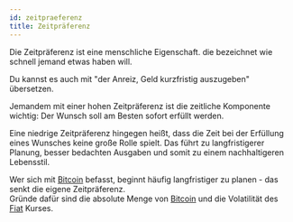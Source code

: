 ```yaml
---
id: zeitpraeferenz
title: Zeitpräferenz
---
```


Die Zeitpräferenz ist eine menschliche Eigenschaft. die bezeichnet wie schnell jemand etwas haben will.

Du kannst es auch mit "der Anreiz, Geld kurzfristig auszugeben" übersetzen.

Jemandem mit einer hohen Zeitpräferenz ist die zeitliche Komponente wichtig: Der Wunsch soll am Besten sofort erfüllt werden.

Eine niedrige Zeitpräferenz hingegen heißt, dass die Zeit bei der Erfüllung eines Wunsches keine große Rolle spielt. Das führt zu langfristigerer Planung, besser bedachten Ausgaben und somit zu einem nachhaltigeren Lebensstil.

Wer sich mit [Bitcoin](../b/bitcoin) befasst, beginnt häufig langfristiger zu planen - das senkt die eigene Zeitpräferenz.  
Gründe dafür sind die absolute Menge von [Bitcoin](../b/bitcoin) und die Volatilität des [Fiat](../f/fiat) Kurses.

